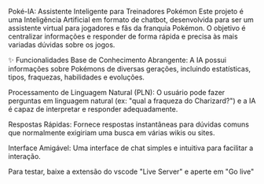 Poké-IA: Assistente Inteligente para Treinadores Pokémon
Este projeto é uma Inteligência Artificial em formato de chatbot, desenvolvida para ser um assistente virtual para jogadores e fãs da franquia Pokémon. O objetivo é centralizar informações e responder de forma rápida e precisa às mais variadas dúvidas sobre os jogos.

✨ Funcionalidades
Base de Conhecimento Abrangente: A IA possui informações sobre Pokémons de diversas gerações, incluindo estatísticas, tipos, fraquezas, habilidades e evoluções.

Processamento de Linguagem Natural (PLN): O usuário pode fazer perguntas em linguagem natural (ex: "qual a fraqueza do Charizard?") e a IA é capaz de interpretar e responder adequadamente.

Respostas Rápidas: Fornece respostas instantâneas para dúvidas comuns que normalmente exigiriam uma busca em várias wikis ou sites.

Interface Amigável: Uma interface de chat simples e intuitiva para facilitar a interação.

Para testar, baixe a extensão do vscode "Live Server" e aperte em "Go live"
